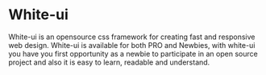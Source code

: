 # White-ui
White-ui is an opensource css framework for creating fast and responsive web design. White-ui is available for both PRO and Newbies, with white-ui you have you first opportunity as a newbie to participate in an open source project and also it is easy to learn, readable and understand.



